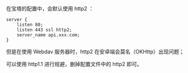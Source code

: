 在宝塔的配置中，会默认使用 http2 ：
```nginx
server {
	listen 80;
	listen 443 ssl http2;
	server_name api.xxx.com;
}
```
但是在使用 Webdav 服务器时，http2 在安卓端会莫名（OKHttp）出现问题；

可以使用 http1.1 进行规避，删掉配置文件中的 http2 即可。 